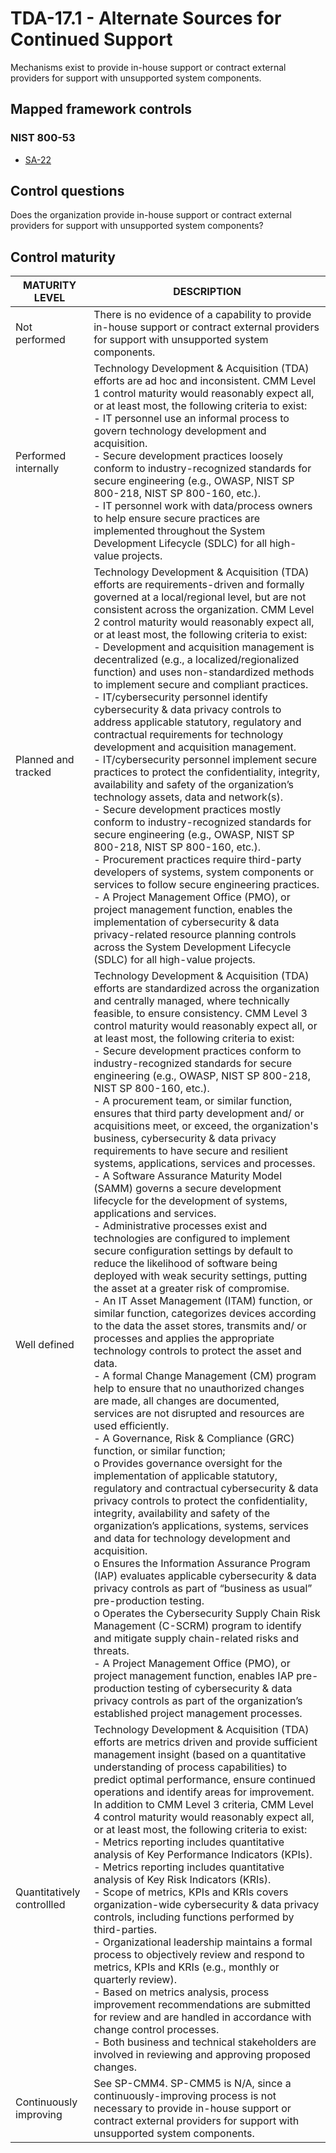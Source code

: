 # TDA-17.1 - Alternate Sources for Continued Support
Mechanisms exist to provide in-house support or contract external providers for support with unsupported system components. 
## Mapped framework controls
### NIST 800-53
- [SA-22](../nist80053/sa-22.md)
## Control questions
Does the organization provide in-house support or contract external providers for support with unsupported system components? 
## Control maturity
|       MATURITY LEVEL       |                                                                                                                                                                                                                                                                                                                                                                                                                                                                                                                                                                                                                                                                                                                                                                                                                                                                                                                                                                                                                                                                                                                                                                                                                                                                 DESCRIPTION                                                                                                                                                                                                                                                                                                                                                                                                                                                                                                                                                                                                                                                                                                                                                                                                                                                                                                                                                                                                                                                                                                                                                                                                                                                                 |
|----------------------------|---------------------------------------------------------------------------------------------------------------------------------------------------------------------------------------------------------------------------------------------------------------------------------------------------------------------------------------------------------------------------------------------------------------------------------------------------------------------------------------------------------------------------------------------------------------------------------------------------------------------------------------------------------------------------------------------------------------------------------------------------------------------------------------------------------------------------------------------------------------------------------------------------------------------------------------------------------------------------------------------------------------------------------------------------------------------------------------------------------------------------------------------------------------------------------------------------------------------------------------------------------------------------------------------------------------------------------------------------------------------------------------------------------------------------------------------------------------------------------------------------------------------------------------------------------------------------------------------------------------------------------------------------------------------------------------------------------------------------------------------------------------------------------------------------------------------------------------------------------------------------------------------------------------------------------------------------------------------------------------------------------------------------------------------------------------------------------------------------------------------------------------------------------------------------------------------------------------------------------------------------------------------------------------------------------------------------------------------------------------------------------------------------------------------------------------------------------------------------------------------------------------------------------------------|
| Not performed              | There is no evidence of a capability to provide in-house support or contract external providers for support with unsupported system components.                                                                                                                                                                                                                                                                                                                                                                                                                                                                                                                                                                                                                                                                                                                                                                                                                                                                                                                                                                                                                                                                                                                                                                                                                                                                                                                                                                                                                                                                                                                                                                                                                                                                                                                                                                                                                                                                                                                                                                                                                                                                                                                                                                                                                                                                                                                                                                                             |
| Performed internally       | Technology Development & Acquisition (TDA) efforts are ad hoc and inconsistent. CMM Level 1 control maturity would reasonably expect all, or at least most, the following criteria to exist:<br>- IT personnel use an informal process to govern technology development and acquisition.<br>- Secure development practices loosely conform to industry-recognized standards for secure engineering (e.g., OWASP, NIST SP 800-218, NIST SP 800-160, etc.). <br>- IT personnel work with data/process owners to help ensure secure practices are implemented throughout the System Development Lifecycle (SDLC) for all high-value projects.                                                                                                                                                                                                                                                                                                                                                                                                                                                                                                                                                                                                                                                                                                                                                                                                                                                                                                                                                                                                                                                                                                                                                                                                                                                                                                                                                                                                                                                                                                                                                                                                                                                                                                                                                                                                                                                                                                  |
| Planned and tracked        | Technology Development & Acquisition (TDA) efforts are requirements-driven and formally governed at a local/regional level, but are not consistent across the organization. CMM Level 2 control maturity would reasonably expect all, or at least most, the following criteria to exist:<br>- Development and acquisition management is decentralized (e.g., a localized/regionalized function) and uses non-standardized methods to implement secure and compliant practices.<br>- IT/cybersecurity personnel identify cybersecurity & data privacy controls to address applicable statutory, regulatory and contractual requirements for technology development and acquisition management.<br>- IT/cybersecurity personnel implement secure practices to protect the confidentiality, integrity, availability and safety of the organization’s technology assets, data and network(s).<br>- Secure development practices mostly conform to industry-recognized standards for secure engineering (e.g., OWASP, NIST SP 800-218, NIST SP 800-160, etc.). <br>- Procurement practices require third-party developers of systems, system components or services to follow secure engineering practices. <br>- A Project Management Office (PMO), or project management function, enables the implementation of cybersecurity & data privacy-related resource planning controls across the System Development Lifecycle (SDLC) for all high-value projects.                                                                                                                                                                                                                                                                                                                                                                                                                                                                                                                                                                                                                                                                                                                                                                                                                                                                                                                                                                                                                                                                                   |
| Well defined               | Technology Development & Acquisition (TDA) efforts are standardized across the organization and centrally managed, where technically feasible, to ensure consistency. CMM Level 3 control maturity would reasonably expect all, or at least most, the following criteria to exist:<br>- Secure development practices conform to industry-recognized standards for secure engineering (e.g., OWASP, NIST SP 800-218, NIST SP 800-160, etc.). <br>- A procurement team, or similar function, ensures that third party development and/ or acquisitions meet, or exceed, the organization's business, cybersecurity & data privacy requirements to have secure and resilient systems, applications, services and processes.<br>- A Software Assurance Maturity Model (SAMM) governs a secure development lifecycle for the development of systems, applications and services.<br>- Administrative processes exist and technologies are configured to implement secure configuration settings by default to reduce the likelihood of software being deployed with weak security settings, putting the asset at a greater risk of compromise.<br>- An IT Asset Management (ITAM) function, or similar function, categorizes devices according to the data the asset stores, transmits and/ or processes and applies the appropriate technology controls to protect the asset and data.<br>- A formal Change Management (CM) program help to ensure that no unauthorized changes are made, all changes are documented, services are not disrupted and resources are used efficiently.<br>- A Governance, Risk & Compliance (GRC) function, or similar function;<br>o	Provides governance oversight for the implementation of applicable statutory, regulatory and contractual cybersecurity & data privacy controls to protect the confidentiality, integrity, availability and safety of the organization’s applications, systems, services and data for technology development and acquisition.<br>o	Ensures the Information Assurance Program (IAP) evaluates applicable cybersecurity & data privacy controls as part of “business as usual” pre-production testing. <br>o	Operates the Cybersecurity Supply Chain Risk Management (C-SCRM) program to identify and mitigate supply chain-related risks and threats.<br>- A Project Management Office (PMO), or project management function, enables IAP pre-production testing of cybersecurity & data privacy controls as part of the organization’s established project management processes. |
| Quantitatively controllled | Technology Development & Acquisition (TDA) efforts are metrics driven and provide sufficient management insight (based on a quantitative understanding of process capabilities) to predict optimal performance, ensure continued operations and identify areas for improvement. In addition to CMM Level 3 criteria, CMM Level 4 control maturity would reasonably expect all, or at least most, the following criteria to exist:<br>- 	Metrics reporting includes quantitative analysis of Key Performance Indicators (KPIs).<br>- 	Metrics reporting includes quantitative analysis of Key Risk Indicators (KRIs).<br>- 	Scope of metrics, KPIs and KRIs covers organization-wide cybersecurity & data privacy controls, including functions performed by third-parties.<br>- 	Organizational leadership maintains a formal process to objectively review and respond to metrics, KPIs and KRIs (e.g., monthly or quarterly review).<br>- 	Based on metrics analysis, process improvement recommendations are submitted for review and are handled in accordance with change control processes.<br>- 	Both business and technical stakeholders are involved in reviewing and approving proposed changes.                                                                                                                                                                                                                                                                                                                                                                                                                                                                                                                                                                                                                                                                                                                                                                                                                                                                                                                                                                                                                                                                                                                                                                                                                                                                                                                                        |
| Continuously improving     | See SP-CMM4. SP-CMM5 is N/A, since a continuously-improving process is not necessary to provide in-house support or contract external providers for support with unsupported system components.                                                                                                                                                                                                                                                                                                                                                                                                                                                                                                                                                                                                                                                                                                                                                                                                                                                                                                                                                                                                                                                                                                                                                                                                                                                                                                                                                                                                                                                                                                                                                                                                                                                                                                                                                                                                                                                                                                                                                                                                                                                                                                                                                                                                                                                                                                                                             |
